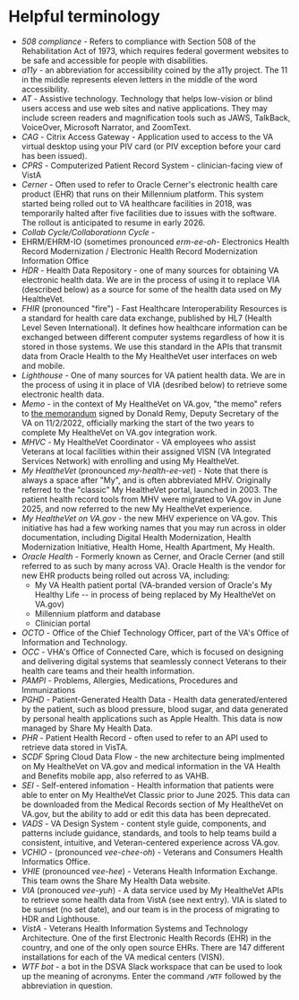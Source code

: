 # Helpful terminology
- _508 compliance_ - Refers to compliance with Section 508 of the Rehabilitation Act of 1973, which requires federal goverment websites to be safe and accessible for people with disabilities.
- _a11y_ - an abbreviation for accessibility coined by the a11y project.  The 11 in the middle represents eleven letters in the middle of the word accessibility.
- _AT_ - Assistive technology.  Technology that helps low-vision or blind users access and use web sites and native applications.  They may include screen readers and magnification tools such as JAWS, TalkBack, VoiceOver, Microsoft Narrator, and ZoomText.
- _CAG_ - Citrix Access Gateway - Application used to access to the VA virtual desktop using your PIV card (or PIV exception before your card has been issued).
- _CPRS_ - Computerized Patient Record System - clinician-facing view of VistA
- _Cerner_ - Often used to refer to Oracle Cerner's electronic health care product (EHR) that runs on their Millennium platform.  This system started being rolled out to VA healthcare facilities in 2018, was temporarily halted after five facilities due to issues with the software.  The rollout is anticipated to resume in early 2026.
- _Collab Cycle/Collaborationn Cycle_ - 
- EHRM/EHRM-IO (sometimes pronounced _erm-ee-oh_- Electronics Health Record Modernization / Electronic Health Record Modernization Information Office
- _HDR_ - Health Data Repository - one of many sources for obtaining VA electronic health data.  We are in the process of using it to replace VIA (described below) as a source for some of the health data used on My HealtheVet.
- _FHIR_ (pronounced "fire") - Fast Healthcare Interoperability Resources is a standard for health care data exchange, published by HL7 (Health Level Seven International).  It defines how healthcare information can be exchanged between different computer systems regardless of how it is stored in those systems.  We use this standard in the APIs that transmit data from Oracle Health to the My HealtheVet user interfaces on web and mobile.
- _Lighthouse_ - One of many sources for VA patient health data.  We are in the process of using it in place of VIA (desribed below) to retrieve some electronic health data.
- _Memo_ - in the context of My HealtheVet on VA.gov, "the memo" refers to [the memorandum](https://dsva.slack.com/files/U772MC9BQ/F049D5Q3WG2/depsec_signed_views___8149650.pdf) signed by Donald Remy, Deputy Secretary of the VA on 11/2/2022, officially marking the start of the two years to complete My HealtheVet on VA.gov integration work.
- _MHVC_ - My HealtheVet Coordinator - VA employees who assist Veterans at local facilities within their assigned VISN (VA Integrated Services Network) with enrolling and using My HealtheVet.
- _My HealtheVet_ (pronounced _my-health-ee-vet_) - Note that there is always a space after "My", and is often abbreviated MHV.  Originally referred to the "classic" My HealtheVet portal, launched in 2003.  The patient health record tools from MHV were migrated to VA.gov in June 2025, and now referred to the new My HealtheVet experience.  
- _My HealtheVet on VA.gov_ - the new MHV experience on VA.gov.  This initiative has had a few working names that you may run across in older documentation, including Digital Health Modernization, Health Modernization Initiative, Health Home, Health Apartment, My Health.
- _Oracle Health_ - Formerly known as Cerner, and Oracle Cerner (and still referred to as such by many across VA).  Oracle Health is the vendor for new EHR products being rolled out across VA, including:
   -  My VA Health patient portal (VA-branded version of Oracle's My Healthy Life -- in process of being replaced by My HealtheVet on VA.gov)
   -  Millennium platform and database
   -  Clinician portal
- _OCTO_ - Office of the Chief Technology Officer, part of the VA's Office of Information and Technology.
- _OCC_ - VHA's Office of Connected Care, which is focused on designing and delivering digital systems that seamlessly connect Veterans to their health care teams and their health information.
- _PAMPI_ - Problems, Allergies, Medications, Procedures and Immunizations
- _PGHD_ - Patient-Generated Health Data - Health data generated/entered by the patient, such as blood pressure, blood sugar, and data generated by personal health applications such as Apple Health.  This data is now managed by Share My Health Data.
- _PHR_ - Patient Health Record - often used to refer to an API used to retrieve data stored in VisTA.
- _SCDF_ Spring Cloud Data Flow  - the new architecture being implmented on My HealtheVet on VA.gov and medical information in the VA Health and Benefits mobile app, also referred to as VAHB.
- _SEI_ - Self-entered infomation - Health information that patients were able to enter on My HealtheVet Classic prior to June 2025.   This data can be downloaded from the Medical Records section of My HealtheVet on VA.gov, but the ability to add or edit this data has been deprecated.
- _VADS_ - VA Design System - content style guide, components, and patterns include guidance, standards, and tools to help teams build a consistent, intuitive, and Veteran-centered experience across VA.gov.
- _VCHIO_ - (pronounced _vee-chee-oh_) - Veterans and Consumers Health Informatics Office.
- _VHIE_ (pronounced _vee-hee_) - Veterans Health Information Exchange.  This team owns the Share My Health Data website.
- _VIA_ (pronouced _vee-yuh_) - A data service used by My HealtheVet APIs to retrieve some health data from VistA (see next entry).  VIA is slated to be sunset (no set date), and our team is in the process of migrating to HDR and Lighthouse.
- _VistA_ - Veterans Health Information Systems and Technology Architecture.  One of the first Electronic Health Records (EHR) in the country, and one of the only open source EHRs.  There are 147 different installations for each of the VA medical centers (VISN). 
- _WTF bot_ - a bot in the DSVA Slack workspace that can be used to look up the meaning of acronyms.  Enter the command `/WTF` followed by the abbreviation in question.
